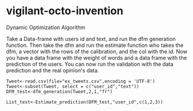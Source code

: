 # vigilant-octo-invention
Dynamic Optimization Algorithm

Take a Data-frame with users id and text, and run the dfm generation function.
Then take the dfm and run the estimate function who takes the dfm, a vector with the rows 
of the calibration, and the col with the id.
Now you have a data frame with the weight of words and a data frame with the prediction 
of the users.
You can now run the validation with the data prediction and the real opinion's data.

``` 
Tweet<-read.csv(file="ex_tweets.csv",encoding = 'UTF-8')
Tweet<-subset(Tweet, select = c("user_id","text"))
DFM_test<-dfm_generation(Tweet,2,1,"fr")

List_test<-Estimate_prediction(DFM_test,"user_id",c(1,2,3))


```
